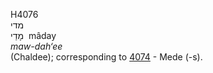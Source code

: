 <body>
  <p>H4076<br>  מדי  <br> מָדַי  ‎  mâday  <br><i>maw-dah‘ee </i><br>(Chaldee); corresponding to <a href="h4074.htm">4074</a>  - Mede (-s).<br></p>
 </body>